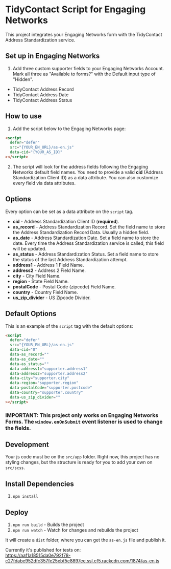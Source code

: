 # TidyContact Script for Engaging Networks

This project integrates your Engaging Networks form with the TidyContact Address Standardization service.

## Set up in Engaging Networks

1. Add three custom supporter fields to your Engaging Networks Account. Mark all three as "Available to forms?" with the Default input type of "Hidden".

- TidyContact Address Record
- TidyContact Address Date
- TidyContact Address Status

## How to use

1. Add the script below to the Engaging Networks page:

```html
<script
  defer="defer"
  src="{YOUR_EN_URL}/as-en.js"
  data-cid="{YOUR_AS_ID}"
></script>
```

2. The script will look for the address fields following the Engaging Networks default field names. You need to provide a valid **cid** (Address Standardization Client ID) as a data attribute. You can also customize every field via data attributes.

## Options

Every option can be set as a data attribute on the `script` tag.

- **cid** - Address Standardization Client ID (**required**).
- **as_record** - Address Standardization Record. Set the field name to store the Address Standardization Record Data. Usually a hidden field.
- **as_date** - Address Standardization Date. Set a field name to store the date. Every time the Address Standardization service is called, this field will be updated.
- **as_status** - Address Standardization Status. Set a field name to store the status of the last Address Standardization attempt.
- **address1** - Address 1 Field Name.
- **address2** - Address 2 Field Name.
- **city** - City Field Name.
- **region** - State Field Name.
- **postalCode** - Postal Code (zipcode) Field Name.
- **country** - Country Field Name.
- **us_zip_divider** - US Zipcode Divider.

<div style="page-break-after: always;"></div>

## Default Options

This is an example of the `script` tag with the default options:

```html
<script
  defer="defer"
  src="{YOUR_EN_URL}/as-en.js"
  data-cid="0"
  data-as_record=""
  data-as_date=""
  data-as_status=""
  data-address1="supporter.address1"
  data-address2="supporter.address2"
  data-city="supporter.city"
  data-region="supporter.region"
  data-postalCode="supporter.postcode"
  data-country="supporter.country"
  data-us_zip_divider=""
></script>
```

### IMPORTANT: This project only works on Engaging Networks Forms. The `window.enOnSubmit` event listener is used to change the fields.

## Development

Your js code must be on the `src/app` folder.
Right now, this project has no styling changes, but the structure is ready for you to add your own on `src/scss`.

## Install Dependencies

1. `npm install`

## Deploy

1. `npm run build` - Builds the project
2. `npm run watch` - Watch for changes and rebuilds the project

It will create a `dist` folder, where you can get the `as-en.js` file and publish it.

Currently it's published for tests on:  
https://aaf1a18515da0e792f78-c27fdabe952dfc357fe25ebf5c8897ee.ssl.cf5.rackcdn.com/1874/as-en.js
